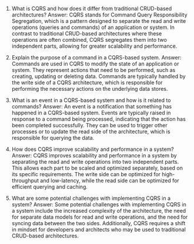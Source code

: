 

1. What is CQRS and how does it differ from traditional CRUD-based architectures?
Answer: CQRS stands for Command Query Responsibility Segregation, which is a pattern designed to separate the read and write operations (queries and commands) of an application or system. In contrast to traditional CRUD-based architectures where these operations are often combined, CQRS segregates them into two independent parts, allowing for greater scalability and performance.

2. Explain the purpose of a command in a CQRS-based system.
Answer: Commands are used in CQRS to modify the state of an application or system. They represent actions that need to be performed, such as creating, updating or deleting data. Commands are typically handled by the write side of a CQRS architecture, which is responsible for performing the necessary actions on the underlying data stores.

3. What is an event in a CQRS-based system and how is it related to commands?
Answer: An event is a notification that something has happened in a CQRS-based system. Events are typically raised in response to a command being processed, indicating that the action has been completed successfully. They can be used to trigger other processes or to update the read side of the architecture, which is responsible for querying the data.

4. How does CQRS improve scalability and performance in a system?
Answer: CQRS improves scalability and performance in a system by separating the read and write operations into two independent parts. This allows each part to be scaled and optimized separately, based on its specific requirements. The write side can be optimized for high-throughput and low-latency, while the read side can be optimized for efficient querying and caching.

5. What are some potential challenges with implementing CQRS in a system?
Answer: Some potential challenges with implementing CQRS in a system include the increased complexity of the architecture, the need for separate data models for read and write operations, and the need for syncing data between the two sides. Additionally, CQRS requires a shift in mindset for developers and architects who may be used to traditional CRUD-based architectures.